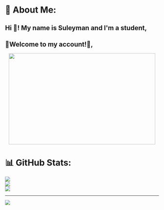 # 💫 About Me:
<h2 align="left">Hi 👋! My name is Suleyman and I'm a student, </h2>

<h2 align="left">🌙Welcome to my account!🤝, </h2>


<div align="center">
  <img height="300" width="480" src="https://i.pinimg.com/originals/bf/78/09/bf7809ba939168726dc63ee4adc02c55.gif"  />
</div>

# 📊 GitHub Stats:
![](https://github-readme-stats.vercel.app/api?username=Suleyman-Seyt-Aliev&theme=dark&hide_border=false&include_all_commits=false&count_private=false)<br/>
![](https://github-readme-streak-stats.herokuapp.com/?user=Suleyman-Seyt-Aliev&theme=dark&hide_border=false)<br/>
![](https://github-readme-stats.vercel.app/api/top-langs/?username=Suleyman-Seyt-Aliev&theme=dark&hide_border=false&include_all_commits=false&count_private=false&layout=compact)

---
[![](https://visitcount.itsvg.in/api?id=Suleyman-Seyt-Aliev&icon=0&color=0)](https://visitcount.itsvg.in)



<!-- Proudly created with GPRM ( https://gprm.itsvg.in ) -->
